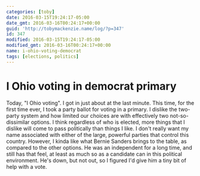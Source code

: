 ```yaml
---
categories: [toby]
date: 2016-03-15T19:24:17-05:00
date_gmt: 2016-03-16T00:24:17+00:00
guid: 'http://tobymackenzie.name/log/?p=347'
id: 347
modified: 2016-03-15T19:24:17-05:00
modified_gmt: 2016-03-16T00:24:17+00:00
name: i-ohio-voting-democrat
tags: [elections, politics]
---
```


I Ohio voting in democrat primary
=================================

Today, "I Ohio voting".  I got in just about at the last minute.  This time, for the first time ever, I took a party ballot for voting in a primary.  I dislike the two-party system and how limited our choices are with effectively two not-so-dissimilar options.  I think regardless of who is elected, more things that I dislike will come to pass politically than things I like.  I don't really want my name associated with either of the large, powerful parties that control this country.  However, I kinda like what Bernie Sanders brings to the table, as compared to the other options.  He was an independent for a long time, and still has that feel, at least as much so as a candidate can in this political environment.  He's down, but not out, so I figured I'd give him a tiny bit of help with a vote.
